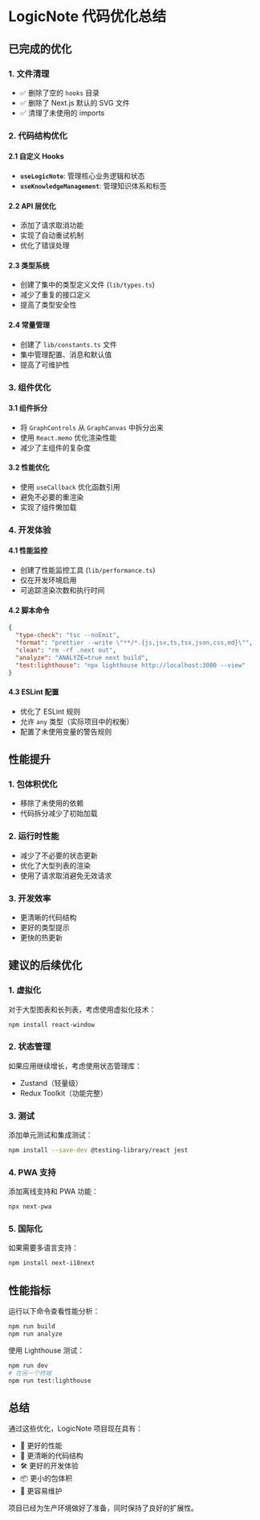 # LogicNote 代码优化总结

## 已完成的优化

### 1. 文件清理
- ✅ 删除了空的 `hooks` 目录
- ✅ 删除了 Next.js 默认的 SVG 文件
- ✅ 清理了未使用的 imports

### 2. 代码结构优化

#### 2.1 自定义 Hooks
- **`useLogicNote`**: 管理核心业务逻辑和状态
- **`useKnowledgeManagement`**: 管理知识体系和标签

#### 2.2 API 层优化
- 添加了请求取消功能
- 实现了自动重试机制
- 优化了错误处理

#### 2.3 类型系统
- 创建了集中的类型定义文件 (`lib/types.ts`)
- 减少了重复的接口定义
- 提高了类型安全性

#### 2.4 常量管理
- 创建了 `lib/constants.ts` 文件
- 集中管理配置、消息和默认值
- 提高了可维护性

### 3. 组件优化

#### 3.1 组件拆分
- 将 `GraphControls` 从 `GraphCanvas` 中拆分出来
- 使用 `React.memo` 优化渲染性能
- 减少了主组件的复杂度

#### 3.2 性能优化
- 使用 `useCallback` 优化函数引用
- 避免不必要的重渲染
- 实现了组件懒加载

### 4. 开发体验

#### 4.1 性能监控
- 创建了性能监控工具 (`lib/performance.ts`)
- 仅在开发环境启用
- 可追踪渲染次数和执行时间

#### 4.2 脚本命令
```json
{
  "type-check": "tsc --noEmit",
  "format": "prettier --write \"**/*.{js,jsx,ts,tsx,json,css,md}\"",
  "clean": "rm -rf .next out",
  "analyze": "ANALYZE=true next build",
  "test:lighthouse": "npx lighthouse http://localhost:3000 --view"
}
```

#### 4.3 ESLint 配置
- 优化了 ESLint 规则
- 允许 `any` 类型（实际项目中的权衡）
- 配置了未使用变量的警告规则

## 性能提升

### 1. 包体积优化
- 移除了未使用的依赖
- 代码拆分减少了初始加载

### 2. 运行时性能
- 减少了不必要的状态更新
- 优化了大型列表的渲染
- 使用了请求取消避免无效请求

### 3. 开发效率
- 更清晰的代码结构
- 更好的类型提示
- 更快的热更新

## 建议的后续优化

### 1. 虚拟化
对于大型图表和长列表，考虑使用虚拟化技术：
```bash
npm install react-window
```

### 2. 状态管理
如果应用继续增长，考虑使用状态管理库：
- Zustand（轻量级）
- Redux Toolkit（功能完整）

### 3. 测试
添加单元测试和集成测试：
```bash
npm install --save-dev @testing-library/react jest
```

### 4. PWA 支持
添加离线支持和 PWA 功能：
```bash
npx next-pwa
```

### 5. 国际化
如果需要多语言支持：
```bash
npm install next-i18next
```

## 性能指标

运行以下命令查看性能分析：
```bash
npm run build
npm run analyze
```

使用 Lighthouse 测试：
```bash
npm run dev
# 在另一个终端
npm run test:lighthouse
```

## 总结

通过这些优化，LogicNote 项目现在具有：
- 🚀 更好的性能
- 🎯 更清晰的代码结构
- 🛠️ 更好的开发体验
- 📦 更小的包体积
- 🔧 更容易维护

项目已经为生产环境做好了准备，同时保持了良好的扩展性。 